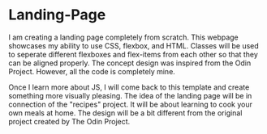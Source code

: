 # Landing-Page
I am creating a landing page completely from scratch. This webpage showcases my ability to use CSS, flexbox, and HTML. Classes will be used to seperate different flexboxes and flex-items from each other so that they can be aligned properly. The concept design was inspired from the Odin Project. However, all the code is completely mine.

Once I learn more about JS, I will come back to this template and create something more visually pleasing. The idea of the landing page will be in connection of the "recipes" project. It will be about learning to cook your own meals at home. The design will be a bit different from the original project created by The Odin Project. 